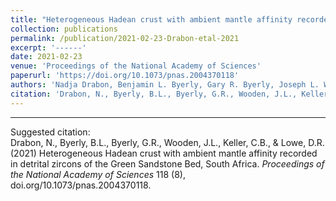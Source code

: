 ```yaml
---
title: "Heterogeneous Hadean crust with ambient mantle affinity recorded in detrital zircons of the Green Sandstone Bed, South Africa"
collection: publications
permalink: /publication/2021-02-23-Drabon-etal-2021
excerpt: '------'
date: 2021-02-23
venue: 'Proceedings of the National Academy of Sciences'
paperurl: 'https://doi.org/10.1073/pnas.2004370118'
authors: 'Nadja Drabon, Benjamin L. Byerly, Gary R. Byerly, Joseph L. Wooden, C. Brenhin Keller, and Donald R. Lowe'
citation: 'Drabon, N., Byerly, B.L., Byerly, G.R., Wooden, J.L., Keller, C.B., &amp; Lowe, D.R.  (2021) Heterogeneous Hadean crust with ambient mantle affinity recorded in detrital zircons of the Green Sandstone Bed, South Africa. <i>Proceedings of the National Academy of Sciences</i> 118 (8), doi.org/10.1073/pnas.2004370118.'
---
```


------

Suggested citation: <br/>Drabon, N., Byerly, B.L., Byerly, G.R., Wooden, J.L., Keller, C.B., & Lowe, D.R.  (2021) Heterogeneous Hadean crust with ambient mantle affinity recorded in detrital zircons of the Green Sandstone Bed, South Africa. <i>Proceedings of the National Academy of Sciences</i> 118 (8), doi.org/10.1073/pnas.2004370118.